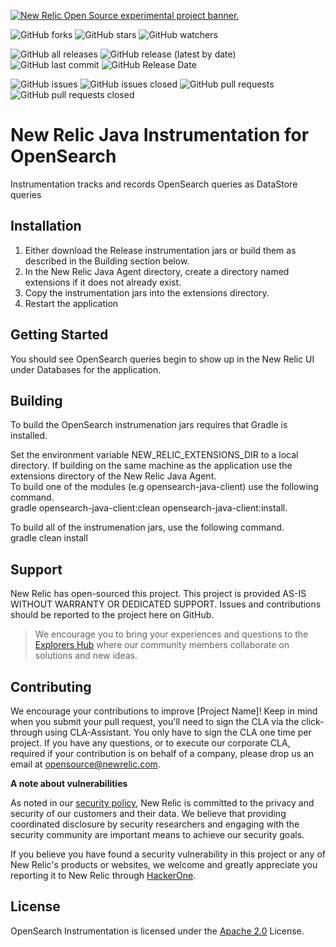 <a href="https://opensource.newrelic.com/oss-category/#new-relic-experimental"><picture><source media="(prefers-color-scheme: dark)" srcset="https://github.com/newrelic/opensource-website/raw/main/src/images/categories/dark/Experimental.png"><source media="(prefers-color-scheme: light)" srcset="https://github.com/newrelic/opensource-website/raw/main/src/images/categories/Experimental.png"><img alt="New Relic Open Source experimental project banner." src="https://github.com/newrelic/opensource-website/raw/main/src/images/categories/Experimental.png"></picture></a>


![GitHub forks](https://img.shields.io/github/forks/newrelic-experimental/newrelic-java-opensearch?style=social)
![GitHub stars](https://img.shields.io/github/stars/newrelic-experimental/newrelic-java-opensearch?style=social)
![GitHub watchers](https://img.shields.io/github/watchers/newrelic-experimental/newrelic-java-opensearch?style=social)

![GitHub all releases](https://img.shields.io/github/downloads/newrelic-experimental/newrelic-java-opensearch/total)
![GitHub release (latest by date)](https://img.shields.io/github/v/release/newrelic-experimental/newrelic-java-opensearch)
![GitHub last commit](https://img.shields.io/github/last-commit/newrelic-experimental/newrelic-java-opensearch)
![GitHub Release Date](https://img.shields.io/github/release-date/newrelic-experimental/newrelic-java-opensearch)


![GitHub issues](https://img.shields.io/github/issues/newrelic-experimental/newrelic-java-opensearch)
![GitHub issues closed](https://img.shields.io/github/issues-closed/newrelic-experimental/newrelic-java-opensearch)
![GitHub pull requests](https://img.shields.io/github/issues-pr/newrelic-experimental/newrelic-java-opensearch)
![GitHub pull requests closed](https://img.shields.io/github/issues-pr-closed/newrelic-experimental/newrelic-java-opensearch)


# New Relic Java Instrumentation for OpenSearch

Instrumentation tracks and records OpenSearch queries as DataStore queries

## Installation

1. Either download the Release instrumentation jars or build them as described in the Building section below.   
2. In the New Relic Java Agent directory, create a directory named extensions if it does not already exist.   
3. Copy the instrumentation jars into the extensions directory.   
4. Restart the application

## Getting Started

You should see OpenSearch queries begin to show up in the New Relic UI under Databases for the application.

## Building

To build the OpenSearch instrumenation jars requires that Gradle is installed.   
   
Set the environment variable NEW_RELIC_EXTENSIONS_DIR to a local directory.  If building on the same machine as the application use the extensions directory of the New Relic Java Agent.   
To build one of the modules (e.g opensearch-java-client) use the following command.   
gradle opensearch-java-client:clean opensearch-java-client:install.  
   
To build all of the instrumenation jars, use the following command.    
gradle clean install

## Support

New Relic has open-sourced this project. This project is provided AS-IS WITHOUT WARRANTY OR DEDICATED SUPPORT. Issues and contributions should be reported to the project here on GitHub.

>We encourage you to bring your experiences and questions to the [Explorers Hub](https://discuss.newrelic.com) where our community members collaborate on solutions and new ideas.

## Contributing

We encourage your contributions to improve [Project Name]! Keep in mind when you submit your pull request, you'll need to sign the CLA via the click-through using CLA-Assistant. You only have to sign the CLA one time per project. If you have any questions, or to execute our corporate CLA, required if your contribution is on behalf of a company, please drop us an email at opensource@newrelic.com.

**A note about vulnerabilities**

As noted in our [security policy](../../security/policy), New Relic is committed to the privacy and security of our customers and their data. We believe that providing coordinated disclosure by security researchers and engaging with the security community are important means to achieve our security goals.

If you believe you have found a security vulnerability in this project or any of New Relic's products or websites, we welcome and greatly appreciate you reporting it to New Relic through [HackerOne](https://hackerone.com/newrelic).

## License

OpenSearch Instrumentation is licensed under the [Apache 2.0](http://apache.org/licenses/LICENSE-2.0.txt) License.
